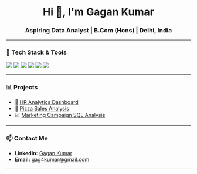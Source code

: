 <h1 align="center">Hi 👋, I'm Gagan Kumar</h1>
<h3 align="center">Aspiring Data Analyst | B.Com (Hons) | Delhi, India</h3>

---

### 🔧 Tech Stack & Tools
<p>
  <img src="https://img.shields.io/badge/Microsoft%20Excel-217346?style=for-the-badge&logo=microsoft-excel&logoColor=white"/>
  <img src="https://img.shields.io/badge/Power%20BI-F2C811?style=for-the-badge&logo=power-bi&logoColor=black"/>
  <img src="https://img.shields.io/badge/SQL-336791?style=for-the-badge&logo=postgresql&logoColor=white"/>
  <img src="https://img.shields.io/badge/Tableau-E97627?style=for-the-badge&logo=tableau&logoColor=white"/>
  <img src="https://img.shields.io/badge/Python-3776AB?style=for-the-badge&logo=python&logoColor=white"/>
  <img src="https://img.shields.io/badge/GitHub-181717?style=for-the-badge&logo=github&logoColor=white"/>
</p>

---

### 📊 Projects
- 📁 [HR Analytics Dashboard](https://github.com/Gagan4141)
- 🍕 [Pizza Sales Analysis](https://github.com/Gagan4141)
- 📈 [Marketing Campaign SQL Analysis](https://github.com/Gagan4141)

---

### 📫 Contact Me
- **LinkedIn:** [Gagan Kumar](https://www.linkedin.com/in/gagan-kumar-801445191)
- **Email:** gag4kumar@gmail.com

---
<!--
**Gagan4141/Gagan4141** is a ✨ _special_ ✨ repository because its `README.md` (this file) appears on your GitHub profile.

Here are some ideas to get you started:

- 🔭 I’m currently working on ...
- 🌱 I’m currently learning ...
- 👯 I’m looking to collaborate on ...
- 🤔 I’m looking for help with ...
- 💬 Ask me about ...
- 📫 How to reach me: ...
- 😄 Pronouns: ...
- ⚡ Fun fact: ...
-->
